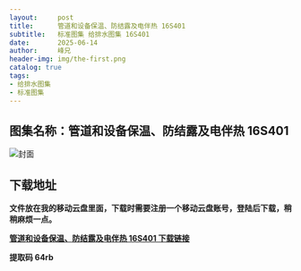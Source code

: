```yaml
---
layout:     post
title:      管道和设备保温、防结露及电伴热 16S401
subtitle:   标准图集 给排水图集 16S401
date:       2025-06-14
author:     峰兄
header-img: img/the-first.png
catalog: true
tags:
- 给排水图集
- 标准图集
---
```

## 图集名称：管道和设备保温、防结露及电伴热 16S401
![封面](https://pic1.imgdb.cn/item/684c06d858cb8da5c84ae1da.jpg)


## 下载地址 ##
**文件放在我的移动云盘里面，下载时需要注册一个移动云盘账号，登陆后下载，稍稍麻烦一点。**  
  
[**管道和设备保温、防结露及电伴热 16S401 下载链接**](https://caiyun.139.com/w/i/2nQQTkJZZNS9l)


**提取码 64rb**

